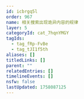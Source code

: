 ```yaml
---
id: icbrgq5l
order: 967
name: 相关搜索出现诡异内容的规律
layer: 5
categoryId: cat_7hqnYMGY
tagIds:
  - tag_fRp-FvBe
  - tag_tJI1f5th
aliases: []
titledLinks: []
parent: ""
relatedEntries: []
timelineEvents: []
nsfw: false
lastUpdated: 1758087125
---
```


